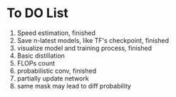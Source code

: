 # To DO List
1. Speed estimation, finished
2. Save n-latest models, like TF's checkpoint, finished
3. visualize model and training process, finished
4. Basic distillation
5. FLOPs count
6. probabilistic conv, finished
7. partially update network
8. same mask may lead to diff probability

